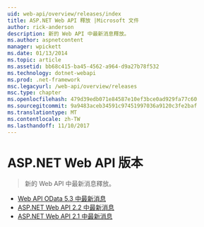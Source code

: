 ```yaml
---
uid: web-api/overview/releases/index
title: ASP.NET Web API 釋放 |Microsoft 文件
author: rick-anderson
description: 新的 Web API 中最新消息釋放。
ms.author: aspnetcontent
manager: wpickett
ms.date: 01/13/2014
ms.topic: article
ms.assetid: bb68c415-ba45-4562-a964-d9a27b78f532
ms.technology: dotnet-webapi
ms.prod: .net-framework
msc.legacyurl: /web-api/overview/releases
msc.type: chapter
ms.openlocfilehash: 479d39edb071e84587e10ef3bce0ad929fa77c60
ms.sourcegitcommit: 9a9483aceb34591c97451997036a9120c3fe2baf
ms.translationtype: MT
ms.contentlocale: zh-TW
ms.lasthandoff: 11/10/2017
---
```

<a name="aspnet-web-api-releases"></a>ASP.NET Web API 版本
====================
> 新的 Web API 中最新消息釋放。


- [Web API OData 5.3 中最新消息](whats-new-in-aspnet-web-api-odata-53.md)
- [ASP.NET Web API 2.2 中最新消息](whats-new-in-aspnet-web-api-22.md)
- [ASP.NET Web API 2.1 中最新消息](whats-new-in-aspnet-web-api-21.md)
